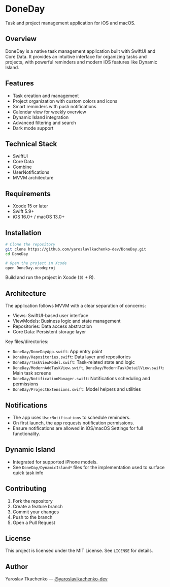 # DoneDay

Task and project management application for iOS and macOS.

## Overview
DoneDay is a native task management application built with SwiftUI and Core Data. It provides an intuitive interface for organizing tasks and projects, with powerful reminders and modern iOS features like Dynamic Island.

## Features
- Task creation and management
- Project organization with custom colors and icons
- Smart reminders with push notifications
- Calendar view for weekly overview
- Dynamic Island integration
- Advanced filtering and search
- Dark mode support

## Technical Stack
- SwiftUI
- Core Data
- Combine
- UserNotifications
- MVVM architecture

## Requirements
- Xcode 15 or later
- Swift 5.9+
- iOS 16.0+ / macOS 13.0+

## Installation
```bash
# Clone the repository
git clone https://github.com/yaroslavlkachenko-dev/DoneDay.git
cd DoneDay

# Open the project in Xcode
open DoneDay.xcodeproj
```
Build and run the project in Xcode (⌘ + R).

## Architecture
The application follows MVVM with a clear separation of concerns:
- Views: SwiftUI-based user interface
- ViewModels: Business logic and state management
- Repositories: Data access abstraction
- Core Data: Persistent storage layer

Key files/directories:
- `DoneDay/DoneDayApp.swift`: App entry point
- `DoneDay/Repositories.swift`: Data layer and repositories
- `DoneDay/TaskViewModel.swift`: Task-related state and logic
- `DoneDay/ModernAddTaskView.swift`, `DoneDay/ModernTaskDetailView.swift`: Main task screens
- `DoneDay/NotificationManager.swift`: Notifications scheduling and permissions
- `DoneDay/ProjectExtensions.swift`: Model helpers and utilities

## Notifications
- The app uses `UserNotifications` to schedule reminders.
- On first launch, the app requests notification permissions.
- Ensure notifications are allowed in iOS/macOS Settings for full functionality.

## Dynamic Island
- Integrated for supported iPhone models.
- See `DoneDay/DynamicIsland*` files for the implementation used to surface quick task info

## Contributing
1. Fork the repository
2. Create a feature branch
3. Commit your changes
4. Push to the branch
5. Open a Pull Request

## License
This project is licensed under the MIT License. See `LICENSE` for details.

## Author
Yaroslav Tkachenko — [@yaroslavlkachenko-dev](https://github.com/yaroslavlkachenko-dev)